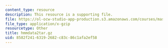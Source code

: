 ```yaml
---
content_type: resource
description: This resource is a supporting file.
file: https://ol-ocw-studio-app-production.s3.amazonaws.com/courses/mas-622j-pattern-recognition-and-analysis-fall-2006/8582f24163192682c83c86c1afa2ef58_hmmdata2tar.gz
file_type: application/x-gzip
resourcetype: Other
title: hmmdata2tar.gz
uid: 8582f241-6319-2682-c83c-86c1afa2ef58
---
```

